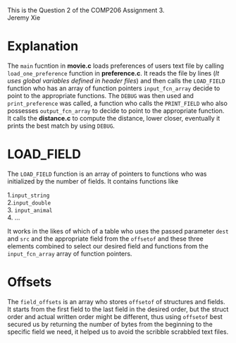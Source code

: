This is the Question 2 of the COMP206 Assignment 3.  
Jeremy Xie   

# Explanation 
The `main` fucntion in **movie.c** loads preferences of users text file by calling `load_one_preference` function in **preference.c**. It reads the file by lines (*It uses global variables defined in header files*) and then calls the `LOAD_FIELD` function who has an array of function pointers `input_fcn_array` decide to point to the appropriate functions. The `DEBUG` was then used and `print_preference` was called, a function who calls the `PRINT_FIELD` who also possesses `output_fcn_array` to decide to point to the appropriate function. It calls the **distance.c** to compute the distance, lower closer, eventually it prints the best match by using `DEBUG`.

# LOAD_FIELD
The `LOAD_FIELD` function is an array of pointers to functions who was initialized by the number of fields. It contains functions like 

1.`input_string`   
2.`input_double`  
3. `input_animal`  
4. ...  

It works in the likes of which of a table who uses the passed parameter `dest` and `src` and the appropriate field from the `offsetof` and these three elements combined to select our desired field and functions from the `input_fcn_array` array of function pointers. 


# Offsets
The `field_offsets` is an array who stores `offsetof` of structures and fields. It starts from the first field to the last field in the desired order, but the struct order and actual written order might be different, thus using `offsetof` best secured us by returning the number of bytes from the beginning to the specific field we need, it helped us to avoid the scribble scrabbled text files. 

